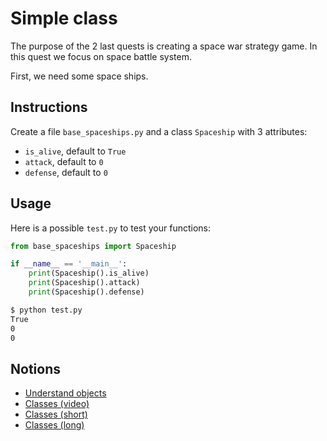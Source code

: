 # Simple class

The purpose of the 2 last quests is creating a space war strategy game. In this quest  we focus on space battle system.

First, we need some space ships.

## Instructions

Create a file `base_spaceships.py` and a class `Spaceship` with 3 attributes:

* `is_alive`, default to `True`
* `attack`, default to `0`
* `defense`, default to `0`


## Usage

Here is a possible `test.py` to test your functions:

```python
from base_spaceships import Spaceship

if __name__ == '__main__':
    print(Spaceship().is_alive)
    print(Spaceship().attack)
    print(Spaceship().defense)
```

```bash
$ python test.py
True
0
0
```


## Notions

* [Understand objects](https://openclassrooms.com/fr/courses/7150616-apprenez-la-programmation-orientee-objet-avec-python/7197146-comprenez-la-programmation-orientee-objet)
* [Classes (video)](https://youtu.be/dkJjidsg15c)
* [Classes (short)](https://www.w3schools.com/python/python_classes.asp)
* [Classes (long)](https://openclassrooms.com/fr/courses/7150616-apprenez-la-programmation-orientee-objet-avec-python/7195400-ecrivez-une-classe-python)
